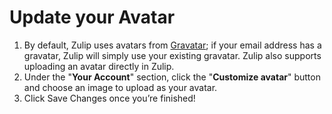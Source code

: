 # Update your Avatar

1. By default, Zulip uses avatars from
   [Gravatar](https://en.gravatar.com/); if your email address has a
   gravatar, Zulip will simply use your existing gravatar.  Zulip also
   supports uploading an avatar directly in Zulip.
2. Under the "**Your Account**" section, click the "**Customize
   avatar**" button and choose an image to upload as your avatar.
3. Click Save Changes once you’re finished!
